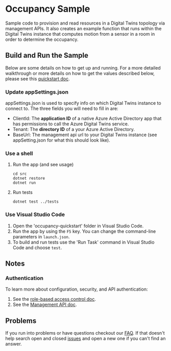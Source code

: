 # Occupancy Sample

Sample code to provision and read resources in a Digital Twins topology via management APIs. It also creates an example function that runs within the Digital Twins instance that computes motion from a sensor in a room in order to determine the occupancy.

## Build and Run the Sample

Below are some details on how to get up and running.  For a more detailed walkthrough or more details on how to get the values described below, please see this [quickstart doc](https://docs.microsoft.com/azure/digital-twins/quickstart-view-occupancy-dotnet).

### Update appSettings.json

appSettings.json is used to specify info on which Digital Twins instance to connect to. The three fields you will need to fill in are:
- ClientId: The **application ID** of a native Azure Active Directory app that has permissions to call the Azure Digital Twins service.
- Tenant: The **directory ID** of a your Azure Active Directory.
- BaseUrl: The management api url to your Digital Twins instance (see appSetting.json for what this should look like).

### Use a shell

1. Run the app (and see usage)
    ```shell
    cd src
    dotnet restore
    dotnet run
    ```
1. Run tests
    ```shell
    dotnet test ../tests
    ```

### Use Visual Studio Code

1. Open the 'occupancy-quickstart' folder in Visual Studio Code.
1. Run the app by using the `F5` key. You can change the command-line parameters in `launch.json`.
1. To build and run tests use the 'Run Task' command in Visual Studio Code and choose `test`.

## Notes

### Authentication

To learn more about configuration, security, and API authentication:

1. See the [role-based access control doc](https://docs.microsoft.com/azure/digital-twins/security-role-based-access-control).
1. See the [Management API doc](https://docs.microsoft.com/azure/digital-twins/security-authenticating-apis).

## Problems

If you run into problems or have questions checkout our [FAQ](./docs/faq.md).  If that doesn't help search open and closed [issues](https://github.com/Azure-Samples/digital-twins-samples-csharp/issues) and open a new one if you can't find an answer.
